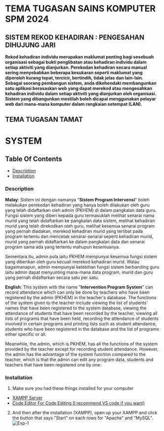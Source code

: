 # TEMA TUGASAN SAINS KOMPUTER SPM 2024

## SISTEM REKOD KEHADIRAN : PENGESAHAN DIHUJUNG JARI

**Rekod kehadiran individu merupakan maklumat penting bagi sesebuah organisasi sebagai bukti penglibatan atau kehadiran individu dalam setiap  aktiviti yang dianjurkan. Perekodan kehadiran secara manual sering menyebabkan beberapa kesukaran seperti maklumat yang diperoleh kurang tepat, tercicir, bertindih, tidak jelas dan lain-lain. Sebagai seorang pembangun sistem, anda dikehendaki membangunkan  satu aplikasi berasaskan web yang dapat merekod atau mengesahkan kehadiran individu dalam setiap aktiviti yang dianjurkan oleh organisasi. Sistem yang dibangunkan mestilah boleh dicapai menggunakan pelayar web dari  mana-mana komputer dalam rangkaian setempat (LAN).**

## TEMA TUGASAN TAMAT

# SYSTEM

## Table Of Contents
- [Description](#description)
- [Installation](#installation)

### Description
__Malay__: Sistem ini dengan namanya "__Sistem Program Intervensi__" boleh melakukan perekodan kehadiran yang hanya boleh dilakukan oleh guru yang telah didaftarkan oleh admin (PKHEM) di dalam pangkalan data guru. Fungsi sistem yang diberi kepada guru termasuklah melihat senarai nama murid yang telah didaftarkan ke pangkalan data sistem, melihat kehadiran murid yang telah direkodkan oleh guru, melihat kesemua senarai program yang pernah diadakan, merekod kehadiran murid yang terlibat pada program tertentu dan mencetak senarai-senarai seperti kehadiran murid, murid yang pernah didaftarkan ke dalam pangkalan data dan senarai program sama ada yang tertentu mahupun kesemuanya.

Sementara itu, admin pula iaitu PKHEM mempunyai kesemua fungsi sistem yang diberikan oleh guru kecuali merekod kehadiran murid. Walau bagaimanapun, admin mempunyai kelebihan fungsi sistem berbanding guru iaitu admin dapat menyunting mana-mana data program, murid dan guru yang pernah didaftarkan secara satu per satu.

__English__: This system with the name "__Intervention Program System__" can record attendance which can only be done by teachers who have been registered by the admin (PKHEM) in the teacher's database. The functions of the system given to the teacher include viewing the list of students' names that have been registered to the system database, viewing the attendance of students that have been recorded by the teacher, viewing all lists of programs that have been held, recording the attendance of students involved in certain programs and printing lists such as student attendance, students who have been registered in the database and the list of programs either specific or all.

Meanwhile, the admin, which is PKHEM, has all the functions of the system provided by the teacher except for recording student attendance. However, the admin has the advantage of the system function compared to the teacher, which is that the admin can edit any program data, students and teachers that have been registered one by one.

### Installation
1. Make sure you had these things installed for your computer

- [XAMPP Server]([text](https://www.apachefriends.org/download.html))
- [Code Editor For Code Editing (I recommend VS code if you want)]([text](https://code.visualstudio.com/download))

2. And then after the installation (XAMPP), open up your XAMPP and click the button that says "Start" on each rows for "Apache" and "MySQL".
![Exp-1](.git/img/XAMPP-1.JPG "Example")